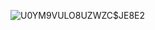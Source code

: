 




![U0YM9VULO8`UZWZ`C$JE8E2](https://user-images.githubusercontent.com/69373938/173840426-3aae5e15-5247-4c9d-890b-3cbd733d465d.png)
